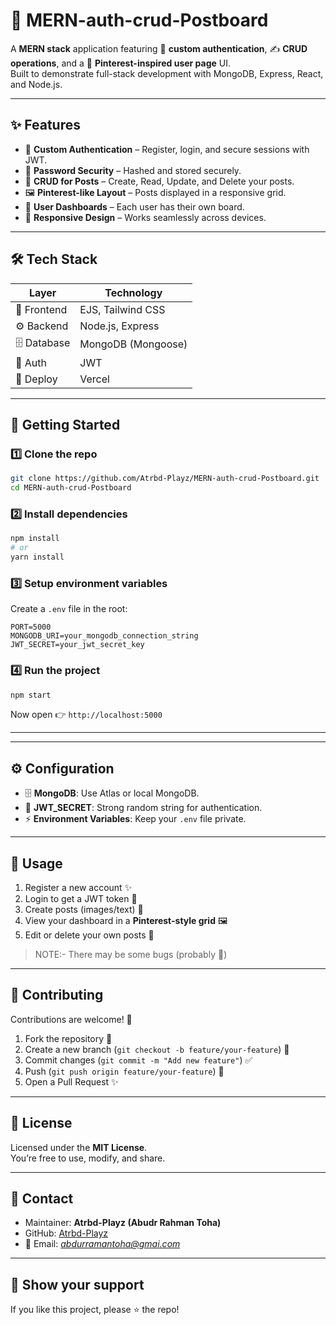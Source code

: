 # 📌 MERN-auth-crud-Postboard

A **MERN stack** application featuring 🔐 **custom authentication**, ✍️ **CRUD operations**, and a 🎨 **Pinterest-inspired user page** UI.  
Built to demonstrate full-stack development with MongoDB, Express, React, and Node.js.

---

## ✨ Features

- 🔐 **Custom Authentication** – Register, login, and secure sessions with JWT.  
- 🔑 **Password Security** – Hashed and stored securely.  
- 📌 **CRUD for Posts** – Create, Read, Update, and Delete your posts.  
- 🖼 **Pinterest-like Layout** – Posts displayed in a responsive grid.  
- 👤 **User Dashboards** – Each user has their own board.    
- 📱 **Responsive Design** – Works seamlessly across devices.  

---

## 🛠 Tech Stack

| Layer       | Technology |
|-------------|------------|
| 🎨 Frontend | EJS, Tailwind CSS |
| ⚙️ Backend  | Node.js, Express |
| 🗄 Database | MongoDB (Mongoose) |
| 🔐 Auth     | JWT |
| 🚀 Deploy   | Vercel|

---

## 🚀 Getting Started

### 1️⃣ Clone the repo
```bash
git clone https://github.com/Atrbd-Playz/MERN-auth-crud-Postboard.git
cd MERN-auth-crud-Postboard
```

### 2️⃣ Install dependencies
```bash
npm install
# or
yarn install
```

### 3️⃣ Setup environment variables
Create a `.env` file in the root:

```env
PORT=5000
MONGODB_URI=your_mongodb_connection_string
JWT_SECRET=your_jwt_secret_key
```

### 4️⃣ Run the project
```bash
npm start
```

Now open 👉 `http://localhost:5000`  

---



---

## ⚙️ Configuration

- 🗄 **MongoDB**: Use Atlas or local MongoDB.  
- 🔑 **JWT_SECRET**: Strong random string for authentication.  
- ⚡ **Environment Variables**: Keep your `.env` file private.  

---

## 📖 Usage

1. Register a new account ✨  
2. Login to get a JWT token 🔑  
3. Create posts (images/text) 📌  
4. View your dashboard in a **Pinterest-style grid** 🖼  
5. Edit or delete your own posts 📝
>NOTE:- There may be some bugs (probably 🙂)

---

## 🤝 Contributing

Contributions are welcome! 🙌  

1. Fork the repository 🍴  
2. Create a new branch (`git checkout -b feature/your-feature`) 🌱  
3. Commit changes (`git commit -m "Add new feature"`) ✅  
4. Push (`git push origin feature/your-feature`) 🚀  
5. Open a Pull Request ✨  

---

## 📜 License

Licensed under the **MIT License**.  
You’re free to use, modify, and share.  

---

## 👤 Contact

- Maintainer: **Atrbd-Playz (Abudr Rahman Toha)**  
- GitHub: [Atrbd-Playz](https://github.com/Atrbd-Playz)  
- 📧 Email: *abdurramantoha@gmai.com*  

---

## 🌟 Show your support

If you like this project, please ⭐ the repo!  
